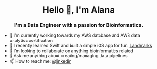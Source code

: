 <h1 align="center">Hello 👋, I'm Alana</h1>
<h3 align="center">I'm a Data Engineer with a passion for Bioinformatics.</h3>

- 🔭 I’m currently working towards my AWS database and AWS data analytics certification
- 🌱 I recently learned Swift and built a simple iOS app for fun! [Landmarks](https://github.com/alanaalfeche/Landmarks)
- 👯 I’m looking to collaborate on anything bioinformatics related
- 💬 Ask me anything about creating/managing data pipelines
- 📫 How to reach me: [@linkedin](https://www.linkedin.com/in/alanaalfeche/)
